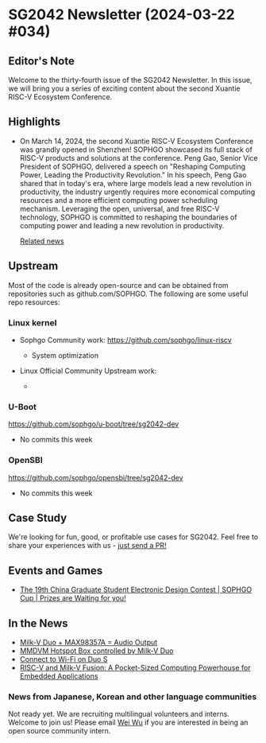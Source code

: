 # SG2042 Newsletter (2024-03-22 #034)

## Editor's Note

Welcome to the thirty-fourth issue of the SG2042 Newsletter. In this issue, we will bring you a series of exciting content about the second Xuantie RISC-V Ecosystem Conference.

## Highlights

+ On March 14, 2024, the second Xuantie RISC-V Ecosystem Conference was grandly opened in Shenzhen! SOPHGO showcased its full stack of RISC-V products and solutions at the conference. Peng Gao, Senior Vice President of SOPHGO, delivered a speech on "Reshaping Computing Power, Leading the Productivity Revolution." In his speech, Peng Gao shared that in today's era, where large models lead a new revolution in productivity, the industry urgently requires more economical computing resources and a more efficient computing power scheduling mechanism. Leveraging the open, universal, and free RISC-V technology, SOPHGO is committed to reshaping the boundaries of computing power and leading a new revolution in productivity.

  [Related news](https://twitter.com/sophgotech/status/1768561661475221580)

## Upstream

Most of the code is already open-source and can be obtained from repositories such as github.com/SOPHGO. The following are some useful repo resources:

### Linux kernel

+ Sophgo Community work: https://github.com/sophgo/linux-riscv

  + System optimization

+ Linux Official Community Upstream work:

  + 

### U-Boot

https://github.com/sophgo/u-boot/tree/sg2042-dev

+ No commits this week

### OpenSBI

https://github.com/sophgo/opensbi/tree/sg2042-dev

+ No commits this week

## Case Study

We're looking for fun, good, or profitable use cases for SG2042. Feel free to share your experiences with us - [just send a PR!](https://github.com/sophgocommunity/SG2042-Newsletter/pulls)

## Events and Games

+ [The 19th China Graduate Student Electronic Design Contest |  SOPHGO Cup | Prizes are Waiting for you!][event-1]

[event-1]:https://mp.weixin.qq.com/s/gkNs5lia9oN7xNflkLv2Lg

## In the News

+ [Milk-V Duo + MAX98357A = Audio Output][news-1]
+ [MMDVM Hotspot Box controlled by Milk-V Duo][news-2]
+ [Connect to Wi-Fi on Duo S][news-3]
+ [RISC-V and Milk-V Fusion: A Pocket-Sized Computing Powerhouse for Embedded Applications][news-4]

[news-1]:https://www.youtube.com/shorts/Ze7ocYdTn38
[news-2]:https://community.milkv.io/t/milkv-duo-mmdvm/1568
[news-3]:https://community.milkv.io/t/connect-to-wi-fi-on-duo-s/1540
[news-4]:https://www.youtube.com/watch?v=aZeQb3kLM0c

### News from Japanese, Korean and other language communities

Not ready yet. We are recruiting multilingual volunteers and interns. Welcome to join us! Please email [Wei Wu](mailto:wuwei2016@iscas.ac.cn) if you are interested in being an open source community intern.